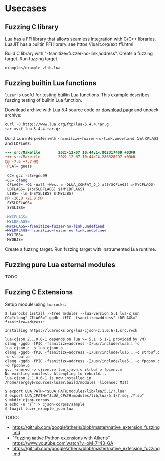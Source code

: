 # Usecases

## Fuzzing C library

Lua has a FFI library that allows seamless integration with C/C++ libraries.
LuaJIT has a builtin FFI library, see https://luajit.org/ext_ffi.html

Build C library with "-fsanitize=fuzzer-no-link,address".
Create a fuzzing target.
Run fuzzing target.

`examples/example_zlib.lua`

## Fuzzing builtin Lua functions

`luzer` is useful for testing builtin Lua functions. This example describes
fuzzing testing of builtin Lua function.

Download archive with Lua 5.4 source code on [download
page](https://www.lua.org/download.html) and unpack archive:

```sh
curl -O https://www.lua.org/ftp/lua-5.4.4.tar.g
tar xvzf lua-5.4.4.tar.gz
```

Build Lua interpreter with `-fsanitize=fuzzer-no-link,undefined`.
Set `CFLAGS` and `LDFLAGS`:

```diff
--- src/Makefile        2022-12-07 10:44:14.802317400 +0300
+++ src/Makefile        2022-12-07 10:44:18.286328297 +0300
@@ -7,6 +7,7 @@
 PLAT= guess
 
 CC= gcc -std=gnu99
+CC= clang
 CFLAGS= -O2 -Wall -Wextra -DLUA_COMPAT_5_3 $(SYSCFLAGS) $(MYCFLAGS)
 LDFLAGS= $(SYSLDFLAGS) $(MYLDFLAGS)
 LIBS= -lm $(SYSLIBS) $(MYLIBS)
@@ -20,8 +21,8 @@
 SYSLDFLAGS=
 SYSLIBS=
 
-MYCFLAGS=
-MYLDFLAGS=
+MYCFLAGS=-fsanitize=fuzzer-no-link,undefined
+MYLDFLAGS=-fsanitize=fuzzer-no-link,undefined
 MYLIBS=
 MYOBJS=

```

Create a fuzzing target.
Run fuzzing target with instrumented Lua runtime.

## Fuzzing pure Lua external modules

TODO

## Fuzzing C Extensions

Setup module using `luarocks`:

```
$ luarocks install --tree modules --lua-version 5.1 lua-cjson CC="clang" CFLAGS="-ggdb -fPIC -fsanitize=address" LDFLAGS="-fsanitize=address"

Installing https://luarocks.org/lua-cjson-2.1.0.6-1.src.rock

lua-cjson 2.1.0.6-1 depends on lua >= 5.1 (5.1-1 provided by VM)
clang -ggdb -fPIC -fsanitize=address -I/usr/include/lua5.1 -c lua_cjson.c -o lua_cjson.o
clang -ggdb -fPIC -fsanitize=address -I/usr/include/lua5.1 -c strbuf.c -o strbuf.o
clang -ggdb -fPIC -fsanitize=address -I/usr/include/lua5.1 -c fpconv.c -o fpconv.o
gcc -shared -o cjson.so lua_cjson.o strbuf.o fpconv.o
No existing manifest. Attempting to rebuild...
lua-cjson 2.1.0.6-1 is now installed in /home/sergeyb/sources/luzer/build/modules (license: MIT)
```

```
$ export LUA_PATH="$LUA_PATH;modules/lib/lua/5.1/?.lua"
$ export LUA_CPATH="$LUA_CPATH;modules/lib/lua/5.1/?.so;./?.so"
$ mkdir cjson-corpus
$ echo -n "{}" > cjson-corpus/sample
$ luajit luzer_example_json.lua
```

TODO:

- https://github.com/google/atheris/blob/master/native_extension_fuzzing.md
- "Fuzzing native Python extensions with Atheris" https://www.youtube.com/watch?v=oM-7lt43-GA
- https://github.com/google/atheris/blob/master/native_extension_fuzzing.md
